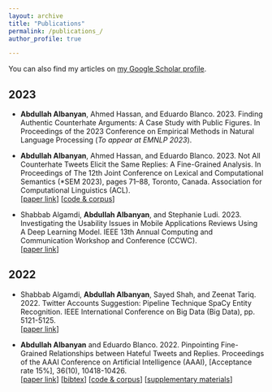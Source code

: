 ```yaml
---
layout: archive
title: "Publications"
permalink: /publications_/
author_profile: true

---
```

You can also find my articles on [my Google Scholar profile](https://scholar.google.com/citations?hl=en&user=WH3t6VwAAAAJ).

## 2023

- **Abdullah Albanyan**, Ahmed Hassan, and Eduardo Blanco. 2023. Finding Authentic Counterhate Arguments: A Case Study with Public Figures. In Proceedings of the 2023 Conference on Empirical Methods in Natural Language Processing (_To appear at EMNLP 2023_).


- **Abdullah Albanyan**, Ahmed Hassan, and Eduardo Blanco. 2023. Not All Counterhate Tweets Elicit the Same Replies: A Fine-Grained Analysis. In Proceedings of The 12th Joint Conference on Lexical and Computational Semantics (*SEM 2023), pages 71–88, Toronto, Canada. Association for Computational Linguistics (ACL). <br />
[[paper link](https://aclanthology.org/2023.starsem-1.8/)]
[[code & corpus](https://github.com/albanyan/counterhate_reply)]

- Shabbab Algamdi, **Abdullah Albanyan**, and Stephanie Ludi. 2023. Investigating the Usability Issues in Mobile Applications Reviews Using A Deep Learning Model. IEEE 13th Annual Computing and Communication Workshop and Conference (CCWC). <br />
[[paper link](https://ieeexplore.ieee.org/abstract/document/10099350/)]

## 2022

- Shabbab Algamdi, **Abdullah Albanyan**, Sayed Shah, and Zeenat Tariq. 2022. Twitter Accounts Suggestion: Pipeline Technique SpaCy Entity Recognition. IEEE International Conference on Big Data (Big Data), pp. 5121-5125. <br />
[[paper link](https://ieeexplore.ieee.org/abstract/document/10020570)]

- **Abdullah Albanyan** and Eduardo Blanco. 2022. Pinpointing Fine-Grained Relationships between Hateful Tweets and Replies. Proceedings of the AAAI Conference on Artificial Intelligence (AAAI), [Acceptance rate 15%], 36(10), 10418-10426.   <br />
[[paper link](https://ojs.aaai.org/index.php/AAAI/article/view/21284)]
[[bibtex](https://ojs.aaai.org/index.php/AAAI/citationstylelanguage/download/bibtex?submissionId=21284&publicationId=19571)]
[[code & corpus](https://github.com/albanyan/hateful-tweets-replies)]
[[supplementary materials](/files/hate-twitter-supplemental.pdf)]
